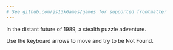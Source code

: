 ```yaml
---
# See github.com/js13kGames/games for supported frontmatter
---
```

In the distant future of 1989, a stealth puzzle adventure.

Use the keyboard arrows to move and try to be Not Found.